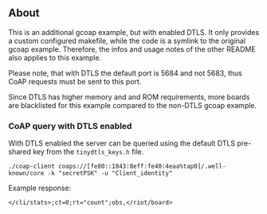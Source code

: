 ## About

This is an additional gcoap example, but with enabled DTLS. It only provides a
custom configured makefile, while the code is a symlink to the original gcoap
example. Therefore, the infos and usage notes of the other README also applies to this
example.

Please note, that with DTLS the default port is 5684 and not 5683, thus CoAP requests
must be sent to this port.

Since DTLS has higher memory and and ROM requirements, more boards are blacklisted
for this example compared to the non-DTLS gcoap example.

### CoAP query with DTLS enabled

With DTLS enabled the server can be queried
using the default DTLS pre-shared key from the `tinydtls_keys.h` file.

    ./coap-client coaps://[fe80::1843:8eff:fe40:4eaa%tap0]/.well-known/core -k "secretPSK" -u "Client_identity"

Example response:

    </cli/stats>;ct=0;rt="count";obs,</riot/board>

